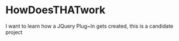 HowDoesTHATwork
===============

I want to learn how a JQuery Plug~In gets created, this is a candidate project
